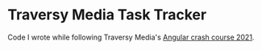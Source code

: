 # Traversy Media Task Tracker

Code I wrote while following Traversy Media's [Angular crash course 2021](https://www.youtube.com/watch?v=3dHNOWTI7H8&t=163s).
